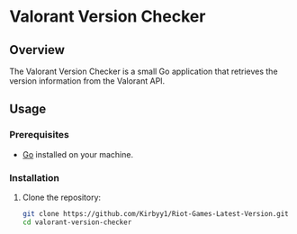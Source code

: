 # Valorant Version Checker

## Overview

The Valorant Version Checker is a small Go application that retrieves the version information from the Valorant API.

## Usage

### Prerequisites

- [Go](https://golang.org/dl/) installed on your machine.

### Installation

1. Clone the repository:

   ```bash
   git clone https://github.com/Kirbyy1/Riot-Games-Latest-Version.git
   cd valorant-version-checker
